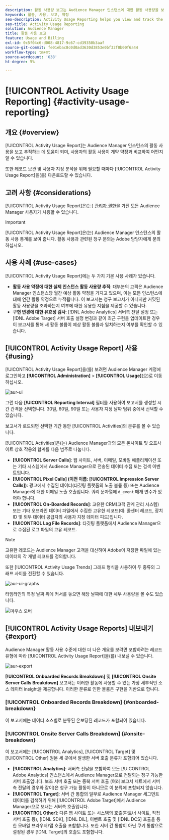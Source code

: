 ```yaml
---
description: 활동 사용량 보고는 Audience Manager 인스턴스에 대한 활동 사용량을 보고 추적하는 데 도움이 되므로 실제 사용량을 계약 약정과 비교할 수 있습니다.
keywords: 활동, 사용, 보고, 약정
seo-description: Activity Usage Reporting helps you view and track the activity usage for your Audience Manager instance, so you can compare your actual usage to your contractual commitment.
seo-title: Activity Usage Reporting
solution: Audience Manager
title: 활동 사용 보고
feature: Usage and Billing
exl-id: 0c5f04c6-d008-4817-9c67-cd39350b3aaf
source-git-commit: fe01ebac8c0d0ad3630d3853e0bf32f0b00f6a44
workflow-type: tm+mt
source-wordcount: '638'
ht-degree: 5%

---
```


# [!UICONTROL Activity Usage Reporting] {#activity-usage-reporting}

## 개요 {#overview}

[!UICONTROL Activity Usage Report]는 Audience Manager 인스턴스의 활동 사용을 보고 추적하는 데 도움이 되며, 사용자의 활동 사용이 계약 약정과 비교하여 어떤지 알 수 있습니다.

또한 레코드 보관 및 사용자 지정 분석을 위해 필요할 때마다 [!UICONTROL Activity Usage Report]을(를) 다운로드할 수 있습니다.

## 고려 사항 {#considerations}

[!UICONTROL Activity Usage Report]은(는) [관리자 권한](edit-account-settings.md)을 가진 모든 Audience Manager 사용자가 사용할 수 있습니다.

>[!IMPORTANT]
>
>[!UICONTROL Activity Usage Report]은(는) Audience Manager 인스턴스의 활동 사용 통계를 보여 줍니다. 활동 사용과 관련된 청구 문의는 Adobe 담당자에게 문의하십시오.

## 사용 사례 {#use-cases}

[!UICONTROL Activity Usage Report]에는 두 가지 기본 사용 사례가 있습니다.

* **활동 사용 약정에 대한 실제 인스턴스 활동 사용량 추적**: 대부분의 고객은 Audience Manager 인스턴스당 월간 예상 활동 약정을 가지고 있으며, 이는 모든 인스턴스에 대해 연간 활동 약정으로 누적됩니다. 이 보고서는 청구 보고서가 아니지만 커밋된 활동 사용량을 초과하는지 여부에 대한 유용한 지침을 제공할 수 있습니다.
* **구현 변경에 대한 유효성 검사**: [!DNL Adobe Analytics] 서버측 전달 설정 또는 [!DNL Adobe Target] 서버 호출 설정 변경과 같이 최근 구현을 업데이트한 경우 이 보고서를 통해 새 활동 볼륨이 예상 활동 볼륨과 일치하는지 여부를 확인할 수 있습니다.

## [!UICONTROL Activity Usage Report] 사용 {#using}

[!UICONTROL Activity Usage Report]을(를) 보려면 Audience Manager 계정에 로그인하고 **[!UICONTROL Administration]** > **[!UICONTROL Usage]**(으)로 이동하십시오.

![aur-ui](assets/aur-ui.png)

그런 다음 **[!UICONTROL Reporting Interval]** 필터를 사용하여 보고서를 생성할 시간 간격을 선택합니다. 30일, 60일, 90일 또는 사용자 지정 날짜 범위 중에서 선택할 수 있습니다.

보고서가 로드되면 선택한 기간 동안 [!UICONTROL Activities]의 분류를 볼 수 있습니다.

[!UICONTROL Activities]은(는) Audience Manager과의 모든 온사이트 및 오프사이트 상호 작용의 합계를 다음 범주로 나눕니다.

* **[!UICONTROL Server Calls]**: 웹 사이트, 서버, 이메일, 모바일 애플리케이션 또는 기타 시스템에서 Audience Manager으로 전송된 데이터 수집 또는 검색 이벤트입니다.
* **[!UICONTROL Pixel Calls] (이전 이름: [!UICONTROL Impression Server Calls])**: 광고에서 수집된 데이터(타깃팅 플랫폼의 노출 볼륨 등) 또는 Audience Manager에 대한 이메일 노출 호출입니다. 쿼리 문자열에 `d_event` 매개 변수가 있어야 합니다.
* **[!UICONTROL On-Boarded Records]**: 고유한 CRM(고객 관계 관리 시스템) 또는 기타 오프라인 데이터 파일에서 수집한 고유한 레코드(예: 콜센터 레코드, 장치 ID 및 외부 데이터 공급자의 사용자 지정 데이터 피드)입니다.
* **[!UICONTROL Log File Records]**: 타깃팅 플랫폼에서 Audience Manager으로 수집된 로그 파일의 고유 레코드.

>[!NOTE]
>
>고유한 레코드는 Audience Manager 고객을 대신하여 Adobe이 저장한 파일에 있는 데이터의 각 개별 레코드를 정의합니다.

또한 [!UICONTROL Activity Usage Trends] 그래프 형식을 사용하여 두 종류의 그래프 사이를 전환할 수 있습니다.

![aur-ui-graphs](assets/aur-ui-graphs.png)

타임라인의 특정 날짜 위에 커서를 놓으면 해당 날짜에 대한 세부 사용량을 볼 수도 있습니다.

![마우스 오버](assets/aur-hover.png)

## [!UICONTROL Activity Usage Reports] 내보내기 {#export}

Audience Manager 활동 사용 수준에 대한 더 나은 개요를 보려면 포함하려는 레코드 유형에 따라 [!UICONTROL Activity Usage Report]을(를) 내보낼 수 있습니다.

![aur-export](assets/aur-export.png)

**[!UICONTROL Onboarded Records Breakdown]** 및 **[!UICONTROL Onsite Server Calls Breakdown]** 보고서는 이러한 활동에 사용할 수 있는 가장 세부적인 소스 데이터 insight을 제공합니다. 이러한 분류로 인한 볼륨은 구현을 기반으로 합니다.

### [!UICONTROL Onboarded Records Breakdown] {#onboarded-breakdown}

이 보고서에는 데이터 소스별로 분류된 온보딩된 레코드가 포함되어 있습니다.

### [!UICONTROL Onsite Server Calls Breakdown] {#onsite-breakdown}

이 보고서에는 [!UICONTROL Analytics], [!UICONTROL Target] 및 [!UICONTROL Other] 원본 세 곳에서 발생한 서버 호출 분류가 포함되어 있습니다.

* **[!UICONTROL Analytics]**: 서버측 전달을 포함하여 모든 [!UICONTROL Adobe Analytics] 인스턴스에서 Audience Manager으로 전달되는 청구 가능한 서버 호출입니다. 보조 서버 호출 또는 중복 서버 호출 (여러 보고서 세트에서 서버측 전달의 경우와 같이)은 청구 가능 활동이 아니므로 이 분류에 포함되지 않습니다.
* **[!UICONTROL Target]**: 서버 간 통합의 일부로 Audience Manager 세그먼트 데이터를 검색하기 위해 [!UICONTROL Adobe Target]에서 Audience Manager으로 보내는 서버측 호출입니다.
* **[!UICONTROL Other]**: 다른 웹 사이트 또는 시스템의 호출(파트너 사이트, 직접 서버 호출 등), [!DNL SDK], [!DNL DIL], 이벤트 호출 및 [!DNL DCS] 호출을 통한 모바일 브라우저/앱 호출을 포함합니다. 또한 서버 간 통합이 아닌 쿠키 통합으로 설정된 경우 [!DNL Target]의 호출도 포함합니다.
